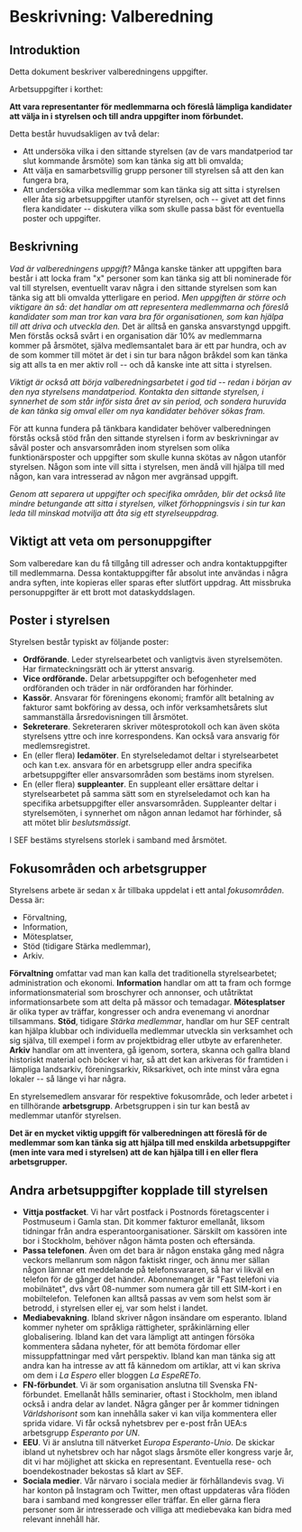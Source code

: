 # Beskrivning: Valberedning

## Introduktion

Detta dokument beskriver valberedningens uppgifter.

Arbetsuppgifter i korthet:

**Att vara representanter för medlemmarna och föreslå lämpliga kandidater att välja in i styrelsen och till andra uppgifter inom förbundet.**

Detta består huvudsakligen av två delar:

* Att undersöka vilka i den sittande styrelsen (av de vars mandatperiod tar slut kommande årsmöte) som kan tänka sig att bli omvalda;
* Att välja en samarbetsvillig grupp personer till styrelsen så att den kan fungera bra,
* Att undersöka vilka medlemmar som kan tänka sig att sitta i styrelsen eller åta sig arbetsuppgifter utanför styrelsen, och -- givet att det finns flera kandidater -- diskutera vilka som skulle passa bäst för eventuella poster och uppgifter.

## Beskrivning

*Vad är valberedningens uppgift?* Många kanske tänker att uppgiften bara består i att locka fram "x" personer som kan tänka sig att bli nominerade för val till styrelsen, eventuellt varav några i den sittande styrelsen som kan tänka sig att bli omvalda ytterligare en period. *Men uppgiften är större och viktigare än så: det handlar om att representera medlemmarna och föreslå kandidater som man tror kan vara bra för organisationen, som kan hjälpa till att driva och utveckla den.* Det är alltså en ganska ansvarstyngd uppgift. Men förstås också svårt i en organisation där 10% av medlemmarna kommer på årsmötet, själva medlemsantalet bara är ett par hundra, och av de som kommer till mötet är det i sin tur bara någon bråkdel som kan tänka sig att alls ta en mer aktiv roll -- och då kanske inte att sitta i styrelsen.  

*Viktigt är också att börja valberedningsarbetet i god tid -- redan i början av den nya styrelsens mandatperiod. Kontakta den sittande styrelsen, i synnerhet de som står inför sista året av sin period, och sondera huruvida de kan tänka sig omval eller om nya kandidater behöver sökas fram.* 

För att kunna fundera på tänkbara kandidater behöver valberedningen förstås också stöd från den sittande styrelsen i form av beskrivningar av såväl poster och ansvarsområden inom styrelsen som olika funktionärsposter och uppgifter som skulle kunna skötas av någon utanför styrelsen. Någon som inte vill sitta i styrelsen, men ändå  vill hjälpa till med någon, kan vara intresserad av någon mer avgränsad uppgift.

*Genom att separera ut uppgifter och specifika områden, blir det också lite mindre betungande att sitta i styrelsen, vilket förhoppningsvis i sin tur kan leda till minskad motvilja att åta sig ett styrelseuppdrag.*

## Viktigt att veta om personuppgifter

Som valberedare kan du få tillgång till adresser och andra kontaktuppgifter till medlemmarna. Dessa kontaktuppgifter får absolut inte användas i några andra syften, inte kopieras eller sparas efter slutfört uppdrag. Att missbruka personuppgifter är ett brott mot dataskyddslagen.

## Poster i styrelsen

Styrelsen består typiskt av följande poster:

* **Ordförande**. Leder styrelsearbetet och vanligtvis även styrelsemöten. Har firmateckningsrätt och är ytterst ansvarig.
* **Vice ordförande.** Delar arbetsuppgifter och befogenheter med ordföranden och träder in när ordföranden har förhinder.
* **Kassör**. Ansvarar för föreningens ekonomi; framför allt betalning av fakturor samt bokföring av dessa, och inför verksamhetsårets slut sammanställa årsredovisningen till årsmötet.
* **Sekreterare**. Sekreteraren skriver mötesprotokoll och kan även sköta styrelsens yttre och inre korrespondens. Kan också vara ansvarig för medlemsregistret.
* En (eller flera) **ledamöter**. En styrelseledamot deltar i styrelsearbetet och kan t.ex. ansvara för en arbetsgrupp eller andra specifika arbetsuppgifter eller ansvarsområden som bestäms inom styrelsen.
* En (eller flera) **suppleanter**. En suppleant eller ersättare deltar i styrelsearbetet på samma sätt som en styrelseledamot och kan ha specifika arbetsuppgifter eller ansvarsområden. Suppleanter deltar i styrelsemöten, i synnerhet om någon annan ledamot har förhinder, så att mötet blir *beslutsmässigt*.

I SEF bestäms styrelsens storlek i samband med årsmötet.

## Fokusområden och arbetsgrupper

Styrelsens arbete är sedan x år tillbaka uppdelat i ett antal *fokusområden*. Dessa är:

* Förvaltning,
* Information,
* Mötesplatser,
* Stöd (tidigare Stärka medlemmar),
* Arkiv.

**Förvaltning** omfattar vad man kan kalla det traditionella styrelsearbetet; administration och ekonomi. **Information** handlar om att ta fram och formge informationsmaterial som broschyrer och annonser, och utåtriktat informationsarbete som att delta på mässor och temadagar. **Mötesplatser** är olika typer av träffar, kongresser och andra evenemang vi anordnar tillsammans. **Stöd**, tidigare *Stärka medlemmar*, handlar om hur SEF centralt kan hjälpa klubbar och individuella medlemmar utveckla sin verksamhet och sig själva, till exempel i form av projektbidrag eller utbyte av erfarenheter. **Arkiv** handlar om att inventera, gå igenom, sortera, skanna och gallra bland historiskt material och böcker vi har, så att det kan arkiveras för framtiden i lämpliga landsarkiv, föreningsarkiv, Riksarkivet, och inte minst våra egna lokaler -- så länge vi har några.

En styrelsemedlem ansvarar för respektive fokusområde, och leder arbetet i en tillhörande **arbetsgrupp**. Arbetsgruppen i sin tur kan bestå av medlemmar utanför styrelsen. 

**Det är en mycket viktig uppgift för valberedningen att föreslå för de medlemmar som kan tänka sig att hjälpa till med enskilda arbetsuppgifter (men inte vara med i styrelsen) att de kan hjälpa till i en eller flera arbetsgrupper.**

## Andra arbetsuppgifter kopplade till styrelsen



* **Vittja postfacket**. Vi har vårt postfack i Postnords företagscenter i Postmuseum i Gamla stan. Dit kommer fakturor emellanåt, liksom tidningar från andra esperantoorganisationer. Särskilt om kassören inte bor i Stockholm, behöver någon hämta posten och eftersända.
* **Passa telefonen**. Även om det bara är någon enstaka gång med några veckors mellanrum som någon faktiskt ringer, och ännu mer sällan någon lämnar ett meddelande på telefonsvararen, så har vi likväl en telefon för de gånger det händer. Abonnemanget är "Fast telefoni via mobilnätet", dvs vårt 08-nummer som numera går till ett SIM-kort i en mobiltelefon. Telefonen kan alltså passas av vem som helst som är betrodd, i styrelsen eller ej, var som helst i landet.
* **Mediabevakning**. Ibland skriver någon insändare om esperanto. Ibland kommer nyheter om språkliga rättigheter, språkinlärning eller globalisering. Ibland kan det vara lämpligt att antingen försöka kommentera sådana nyheter, för att bemöta fördomar eller missuppfattningar med vårt perspektiv. Ibland kan man tänka sig att andra kan ha intresse av att få kännedom om artiklar, att vi kan skriva om dem i *La Espero* eller bloggen *La EspeRETo*.
* **FN-förbundet**. Vi är som organisation anslutna till Svenska FN-förbundet. Emellanåt hålls seminarier, oftast i Stockholm, men ibland också i andra delar av landet. Några gånger per år kommer tidningen *Världshorisont* som kan innehålla saker vi kan vilja kommentera eller sprida vidare. Vi får också nyhetsbrev per e-post från UEA:s arbetsgrupp *Esperanto por UN*.
* **EEU**. Vi är anslutna till nätverket *Europa Esperanto-Unio*. De skickar ibland ut nyhetsbrev och har något slags årsmöte eller kongress varje år, dit vi har möjlighet att skicka en representant. Eventuella rese- och boendekostnader bekostas så klart av SEF.
* **Sociala medier**. Vår närvaro i sociala medier är förhållandevis svag. Vi har konton på Instagram och Twitter, men oftast uppdateras våra flöden bara i samband med kongresser eller träffar. En eller gärna flera personer som är intresserade och villiga att mediebevaka kan bidra med relevant innehåll här. 